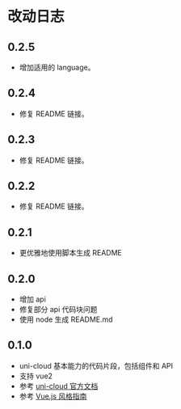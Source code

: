 # 改动日志

## 0.2.5

- 增加适用的 language。

## 0.2.4

- 修复 README 链接。

## 0.2.3

- 修复 README 链接。

## 0.2.2

- 修复 README 链接。

## 0.2.1

- 更优雅地使用脚本生成 README

## 0.2.0

- 增加 api
- 修复部分 api 代码块问题
- 使用 node 生成 README.md

## 0.1.0

- uni-cloud 基本能力的代码片段，包括组件和 API
- 支持 vue2
- 参考 [uni-cloud 官方文档](https://uniapp.dcloud.net.cn/uniCloud/README)
- 参考 [Vue.js 风格指南](https://cn.vuejs.org/v2/style-guide/index.html)
